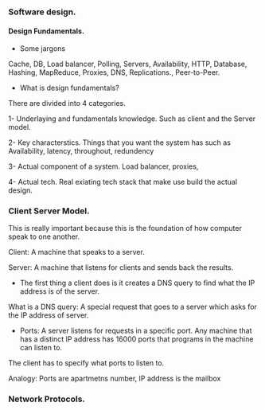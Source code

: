 ### Software design.


#### Design Fundamentals.

- Some jargons

Cache, DB, Load balancer, Polling, Servers, Availability, HTTP, Database, Hashing, MapReduce, Proxies, DNS, Replications., Peer-to-Peer.


- What is design fundamentals?

There are divided into 4 categories.

1- Underlaying and fundamentals knowledge. Such as client and the Server model.


2- Key characterstics. Things that you want the system has such as Availability, latency, throughout, redundency


3- Actual component of a system. Load balancer, proxies,


4- Actual tech. Real exiating tech stack that make use build the actual design.


### Client Server Model.

This is really important because this is the foundation of how computer speak to one another.

Client: A machine that speaks to a server.


Server: A machine that listens for clients and sends back the results.


- The first thing a client does is it creates a DNS query to find what the IP address is of the  server.


What is a DNS query: A special request that goes to a server which asks for the IP address of server.


- Ports: A server listens for requests in a specific port. Any machine that has a distinct IP address has 16000 ports that programs in the machine can listen to.

The client has to specify what ports to listen to.

Analogy: Ports are apartmetns number, IP address is the mailbox


### Network Protocols. 
